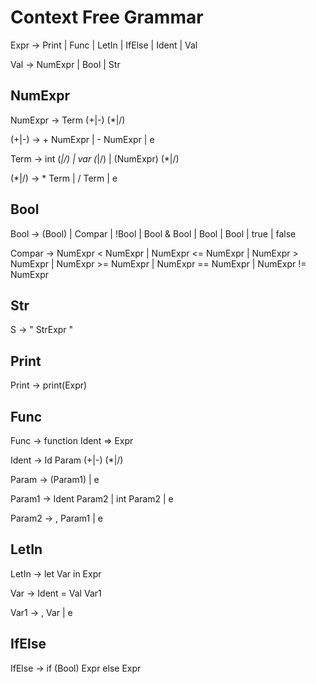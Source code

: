 # Context Free Grammar

   Expr -> Print
         | Func
         | LetIn
         | IfElse
         | Ident
         | Val

   Val -> NumExpr
        | Bool
        | Str

## NumExpr

   NumExpr -> Term (+|-) (*|/)

   (+|-) -> + NumExpr
          | - NumExpr
          | e

   Term -> int (*|/)
         | var (*|/)
         | (NumExpr) (*|/)

   (*|/) -> * Term
          | / Term
          | e

## Bool

   Bool -> (Bool)
         | Compar
         | !Bool
         | Bool & Bool
         | Bool | Bool
         | true
         | false

   Compar -> NumExpr < NumExpr
           | NumExpr <= NumExpr
           | NumExpr > NumExpr
           | NumExpr >= NumExpr
           | NumExpr == NumExpr
           | NumExpr != NumExpr

## Str

   S -> \" StrExpr \"

## Print

   Print -> print(Expr)

## Func

   Func -> function Ident => Expr

   Ident -> Id Param (+|-) (*|/)

   Param -> (Param1)
          | e

   Param1 -> Ident Param2
           | int Param2
           | e

   Param2 -> , Param1
           | e

## LetIn

   LetIn -> let Var in Expr

   Var -> Ident = Val Var1

   Var1 -> , Var
         | e

## IfElse

   IfElse -> if (Bool) Expr else Expr
